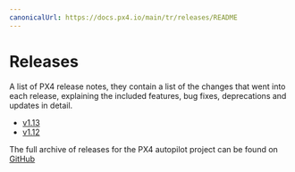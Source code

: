 ```yaml
---
canonicalUrl: https://docs.px4.io/main/tr/releases/README
---
```


# Releases

A list of PX4 release notes, they contain a list of the changes that went into each release, explaining the included features, bug fixes, deprecations and updates in detail.

* [v1.13](../releases/1.13.md)
* [v1.12](../releases/1.12.md)

The full archive of releases for the PX4 autopilot project can be found on [GitHub](https://github.com/PX4/PX4-Autopilot/releases)
